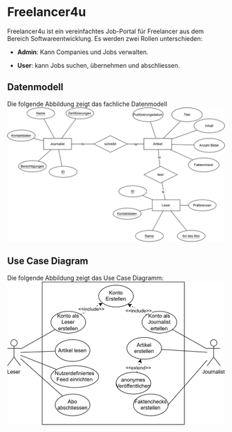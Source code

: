 
# Freelancer4u
Freelancer4u ist ein vereinfachtes Job-Portal für Freelancer aus dem Bereich Softwareentwicklung. Es werden zwei Rollen unterschieden:

- **Admin**: Kann Companies und Jobs verwalten.

- **User**: kann Jobs suchen, übernehmen und abschliessen.


## Datenmodell
Die folgende Abbildung zeigt das fachliche Datenmodell
![ERdiagram drawio](ER-diagram.drawio.svg)

## Use Case Diagram
Die folgende Abbildung zeigt das Use Case Diagramm:
![Use Case Diagram](./UC-diagram.drawio.svg)

